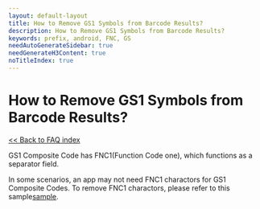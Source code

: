 ```yaml
---
layout: default-layout
title: How to Remove GS1 Symbols from Barcode Results?
description: How to Remove GS1 Symbols from Barcode Results?
keywords: prefix, android, FNC, GS
needAutoGenerateSidebar: true
needGenerateH3Content: true
noTitleIndex: true
---
```


# How to Remove GS1 Symbols from Barcode Results?

[<< Back to FAQ index](index.md)

GS1 Composite Code has FNC1(Function Code one), which functions as a separator field.

In some scenarios, an app may not need FNC1 charactors for GS1 Composite Codes. To remove FNC1 charactors, please refer to this sample<a href="https://tst.dynamsoft.com/public/samples/dbr/MobileEdition/OutputGS1BarcodeResult.zip" target="_blank">sample</a>.

